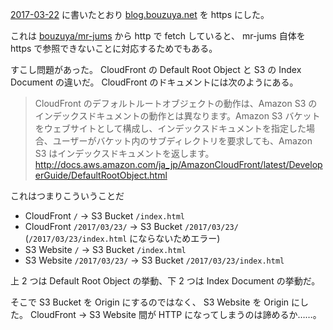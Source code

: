 [2017-03-22][] に書いたとおり [blog.bouzuya.net](http://blog.bouzuya.net) を https にした。

これは [bouzuya/mr-jums][] から http で fetch していると、 mr-jums 自体を https で参照できないことに対応するためでもある。

すこし問題があった。 CloudFront の Default Root Object と S3 の Index Document の違いだ。 CloudFront のドキュメントには次のようにある。

> CloudFront のデフォルトルートオブジェクトの動作は、Amazon S3 のインデックスドキュメントの動作とは異なります。Amazon S3 バケットをウェブサイトとして構成し、インデックスドキュメントを指定した場合、ユーザーがバケット内のサブディレクトリを要求しても、Amazon S3 はインデックスドキュメントを返します。
http://docs.aws.amazon.com/ja_jp/AmazonCloudFront/latest/DeveloperGuide/DefaultRootObject.html

これはつまりこういうことだ

- CloudFront `/` -> S3 Bucket `/index.html`
- CloudFront `/2017/03/23/` -> S3 Bucket `/2017/03/23/` (`/2017/03/23/index.html` にならないためエラー)
- S3 Website `/` -> S3 Bucket `/index.html`
- S3 Website `/2017/03/23/` -> S3 Bucket `/2017/03/23/index.html`

上 2 つは Default Root Object の挙動、下 2 つは Index Document の挙動だ。

そこで S3 Bucket を Origin にするのではなく、 S3 Website を Origin にした。 CloudFront -> S3 Website 間が HTTP になってしまうのは諦めるか……。

[2017-03-22]: http://blog.bouzuya.net/2017/03/22/
[bouzuya/mr-jums]: https://github.com/bouzuya/mr-jums
